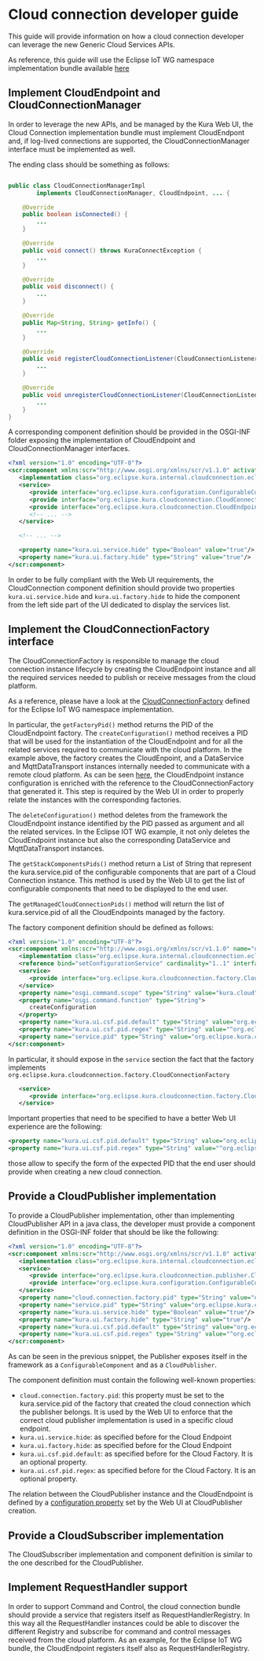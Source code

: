 # Cloud connection developer guide

This guide will provide information on how a cloud connection developer can leverage the new Generic Cloud Services APIs.

As reference, this guide will use the Eclipse IoT WG namespace implementation bundle available [here](https://github.com/eclipse/kura/tree/develop/kura/org.eclipse.kura.cloudconnection.eclipseiot.mqtt.provider)

## Implement CloudEndpoint and CloudConnectionManager
In order to leverage the new APIs, and be managed by the Kura Web UI, the Cloud Connection implementation bundle must implement CloudEndpont and, if log-lived connections are supported, the CloudConnectionManager interface must be implemented as well.

The ending class should be something as follows:

```java

public class CloudConnectionManagerImpl
        implements CloudConnectionManager, CloudEndpoint, ... {

    @Override
    public boolean isConnected() {
        ...
    }

    @Override
    public void connect() throws KuraConnectException {
        ...
    }

    @Override
    public void disconnect() {
        ...
    }

    @Override
    public Map<String, String> getInfo() {
        ...
    }

    @Override
    public void registerCloudConnectionListener(CloudConnectionListener cloudConnectionListener) {
        ...
    }

    @Override
    public void unregisterCloudConnectionListener(CloudConnectionListener cloudConnectionListener) {
        ...
    }
}
```

A corresponding component definition should be provided in the OSGI-INF folder exposing the implementation of CloudEndpoint and CloudConnectionManager interfaces.

```xml
<?xml version="1.0" encoding="UTF-8"?>
<scr:component xmlns:scr="http://www.osgi.org/xmlns/scr/v1.1.0" activate="activate" configuration-policy="require" deactivate="deactivate" enabled="true" immediate="true" modified="updated" name="org.eclipse.kura.cloudconnection.eclipseiot.mqtt.ConnectionManager">
   <implementation class="org.eclipse.kura.internal.cloudconnection.eclipseiot.mqtt.cloud.CloudConnectionManagerImpl"/>
   <service>
      <provide interface="org.eclipse.kura.configuration.ConfigurableComponent"/>
      <provide interface="org.eclipse.kura.cloudconnection.CloudConnectionManager"/>
      <provide interface="org.eclipse.kura.cloudconnection.CloudEndpoint"/>
      <!-- ... -->
   </service>

   <!-- ... -->

   <property name="kura.ui.service.hide" type="Boolean" value="true"/>
   <property name="kura.ui.factory.hide" type="String" value="true"/>
</scr:component>
```

In order to be fully compliant with the Web UI requirements, the CloudConnection component definition should provide two properties `kura.ui.service.hide` and `kura.ui.factory.hide` to hide the component from the left side part of the UI dedicated to display the services list.

## Implement the CloudConnectionFactory interface

The CloudConnectionFactory is responsible to manage the cloud connection instance lifecycle by creating the CloudEndpoint instance and all the required services needed to publish or receive messages from the cloud platform.

As a reference, please have a look at the [CloudConnectionFactory](https://github.com/eclipse/kura/blob/develop/kura/org.eclipse.kura.cloudconnection.eclipseiot.mqtt.provider/src/main/java/org/eclipse/kura/internal/cloudconnection/eclipseiot/mqtt/cloud/factory/DefaultCloudConnectionFactory.java) defined for the Eclipse IoT WG namespace implementation.

In particular, the `getFactoryPid()` method returns the PID of the CloudEndpoint factory.
The `createConfiguration()` method receives a PID that will be used for the instantiation of the CloudEndpoint and for all the related services required to communicate with the cloud platform. In the example above, the factory creates the CloudEnpoint, and a DataService and MqttDataTransport instances internally needed to communicate with a remote cloud platform. As can be seen [here](https://github.com/eclipse/kura/blob/develop/kura/org.eclipse.kura.cloudconnection.eclipseiot.mqtt.provider/src/main/java/org/eclipse/kura/internal/cloudconnection/eclipseiot/mqtt/cloud/factory/DefaultCloudConnectionFactory.java#L215), the CloudEndpoint instance configuration is enriched with the reference to the CloudConnectionFactory that generated it. This step is required by the Web UI in order to properly relate the instances with the corresponding factories.

The `deleteConfiguration()` method deletes from the framework the CloudEndpoint instance identified by the PID passed as argument and all the related services. In the Eclipse IOT WG example, it not only deletes the CloudEndpoint instance but also the corresponding DataService and MqttDataTransport instances.

The `getStackComponentsPids()` method return a List of String that represent the kura.service.pid of the configurable components that are part of a Cloud Connection instance. This method is used by the Web UI to get the list of configurable components that need to be displayed to the end user.

The `getManagedCloudConnectionPids()` method will return the list of kura.service.pid of all the CloudEndpoints managed by the factory.

The factory component definition should be defined as follows:
```xml
<?xml version="1.0" encoding="UTF-8"?>
<scr:component xmlns:scr="http://www.osgi.org/xmlns/scr/v1.1.0" name="org.eclipse.kura.cloudconnection.eclipseiot.mqtt.DefaultCloudConnectionFactory">
   <implementation class="org.eclipse.kura.internal.cloudconnection.eclipseiot.mqtt.cloud.factory.DefaultCloudConnectionFactory"/>
   <reference bind="setConfigurationService" cardinality="1..1" interface="org.eclipse.kura.configuration.ConfigurationService" name="ConfigurationService" policy="static" unbind="unsetConfigurationService"/>
   <service>
      <provide interface="org.eclipse.kura.cloudconnection.factory.CloudConnectionFactory"/>
   </service>
   <property name="osgi.command.scope" type="String" value="kura.cloud"/>
   <property name="osgi.command.function" type="String">
      createConfiguration
   </property>
   <property name="kura.ui.csf.pid.default" type="String" value="org.eclipse.kura.cloudconnection.eclipseiot.mqtt.ConnectionManager"/>
   <property name="kura.ui.csf.pid.regex" type="String" value="^org.eclipse.kura.cloudconnection.eclipseiot.mqtt.ConnectionManager(\-[a-zA-Z0-9]+)?$"/>
   <property name="service.pid" type="String" value="org.eclipse.kura.cloudconnection.eclipseiot.mqtt.DefaultCloudConnectionFactory"/>
</scr:component>
```

In particular, it should expose in the `service` section the fact that the factory implements `org.eclipse.kura.cloudconnection.factory.CloudConnectionFactory`
```xml
   <service>
      <provide interface="org.eclipse.kura.cloudconnection.factory.CloudConnectionFactory"/>
   </service>
```

Important properties that need to be specified to have a better Web UI experience are the following:
```xml
<property name="kura.ui.csf.pid.default" type="String" value="org.eclipse.kura.cloudconnection.eclipseiot.mqtt.ConnectionManager"/>
<property name="kura.ui.csf.pid.regex" type="String" value="^org.eclipse.kura.cloudconnection.eclipseiot.mqtt.ConnectionManager(\-[a-zA-Z0-9]+)?$"/>
```
those allow to specify the form of the expected PID that the end user should provide when creating a new cloud connection.

## Provide a CloudPublisher implementation
To provide a CloudPublisher implementation, other than implementing CloudPublisher API in a java class, the developer must provide a component definition in the OSGI-INF folder that should be like the following:

```xml
<?xml version="1.0" encoding="UTF-8"?>
<scr:component xmlns:scr="http://www.osgi.org/xmlns/scr/v1.1.0" activate="activate" configuration-policy="require" deactivate="deactivate" enabled="true" immediate="true" modified="updated" name="org.eclipse.kura.cloudconnection.eclipseiot.mqtt.CloudPublisher">
   <implementation class="org.eclipse.kura.internal.cloudconnection.eclipseiot.mqtt.cloud.publisher.CloudPublisherImpl"/>
   <service>
      <provide interface="org.eclipse.kura.cloudconnection.publisher.CloudPublisher"/>
      <provide interface="org.eclipse.kura.configuration.ConfigurableComponent"/>
   </service>
   <property name="cloud.connection.factory.pid" type="String" value="org.eclipse.kura.cloudconnection.eclipseiot.mqtt.ConnectionManager"/>
   <property name="service.pid" type="String" value="org.eclipse.kura.cloudconnection.eclipseiot.mqtt.CloudPublisher"/>
   <property name="kura.ui.service.hide" type="Boolean" value="true"/>
   <property name="kura.ui.factory.hide" type="String" value="true"/>
   <property name="kura.ui.csf.pid.default" type="String" value="org.eclipse.kura.cloudconnection.eclipseiot.mqtt.CloudPublisher"/>
   <property name="kura.ui.csf.pid.regex" type="String" value="^org.eclipse.kura.cloudconnection.eclipseiot.mqtt.CloudPublisher(\-[a-zA-Z0-9]+)?$"/>
</scr:component>
```

As can be seen in the previous snippet, the Publisher exposes itself in the framework as a `ConfigurableComponent` and as a `CloudPublisher`.

The component definition must contain the following well-known properties:

- `cloud.connection.factory.pid`: this property must be set to the kura.service.pid of the factory that created the cloud connection which the publisher belongs. It is used by the Web UI to enforce that the correct cloud publisher implementation is used in a specific cloud endpoint.  
- `kura.ui.service.hide`: as specified before for the Cloud Endpoint
- `kura.ui.factory.hide`: as specified before for the Cloud Endpoint
- `kura.ui.csf.pid.default`: as specified before for the Cloud Factory. It is an optional property.
- `kura.ui.csf.pid.regex`: as specified before for the Cloud Factory. It is an optional property.

The relation between the CloudPublisher instance and the CloudEndpoint is defined by a [configuration property](https://github.com/eclipse/kura/blob/develop/kura/org.eclipse.kura.api/src/main/java/org/eclipse/kura/cloudconnection/CloudConnectionConstants.java#L30) set by the Web UI at CloudPublisher creation.

## Provide a CloudSubscriber implementation
The CloudSubscriber implementation and component definition is similar to the one described for the CloudPublisher.

## Implement RequestHandler support
In order to support Command and Control, the cloud connection bundle should provide a service that registers itself as RequestHandlerRegistry. In this way all the RequestHandler instances could be able to discover the different Registry and subscribe for command and control messages received from the cloud platform.
As an example, for the Eclipse IoT WG bundle, the CloudEndpoint registers itself also as RequestHandlerRegistry.
